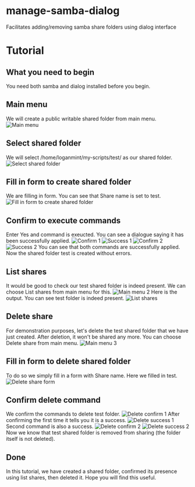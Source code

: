 # manage-samba-dialog
Facilitates adding/removing samba share folders using dialog interface

# Tutorial

## What you need to begin
You need both samba and dialog installed before you begin.

## Main menu
We will create a public writable shared folder from main menu.
![Main menu](http://pennowebdesign.com/pics_for_manage_samba/main%20menu.png)

## Select shared folder
We will select /home/loganmint/my-scripts/test/ as our shared folder.
![Select shared folder](http://pennowebdesign.com/pics_for_manage_samba/select%20directory.png)

## Fill in form to create shared folder
We are filling in form. You can see that Share name is set to test.
![Fill in form to create shared folder](http://pennowebdesign.com/pics_for_manage_samba/add%20shared%20folder%20form.png)

## Confirm to execute commands
Enter Yes and command is exeucted. You can see a dialogue saying it has been successfully applied.
![Confirm 1](http://pennowebdesign.com/pics_for_manage_samba/confirm%201.png)
![Success 1](http://pennowebdesign.com/pics_for_manage_samba/success%201.png)
![Confirm 2](http://pennowebdesign.com/pics_for_manage_samba/confirm%202.png)
![Success 2](http://pennowebdesign.com/pics_for_manage_samba/success%202.png)
You can see that both commands are successfully applied. Now the shared folder test is created without errors.

## List shares
It would be good to check our test shared folder is indeed present. We can choose List shares from main menu for this.
![Main menu 2](http://pennowebdesign.com/pics_for_manage_samba/main%20menu%202.png)
Here is the output. You can see test folder is indeed present.
![List shares](http://pennowebdesign.com/pics_for_manage_samba/list%20shares.png)

## Delete share
For demonstration purposes, let's delete the test shared folder that we have just created. After deletion, it won't be shared any more.
You can choose Delete share from main menu.
![Main menu 3](http://pennowebdesign.com/pics_for_manage_samba/main%20menu%203.png)

## Fill in form to delete shared folder
To do so we simply fill in a form with Share name. Here we filled in test.
![Delete share form](http://pennowebdesign.com/pics_for_manage_samba/delete%20share%20form.png)

## Confirm delete command
We confirm the commands to delete test folder.
![Delete confirm 1](http://pennowebdesign.com/pics_for_manage_samba/delete%20share%20confirm.png)
After confirming the first time it tells you it is a success.
![Delete success 1](http://pennowebdesign.com/pics_for_manage_samba/success%203.png)
Second command is also a success.
![Delete confirm 2](http://pennowebdesign.com/pics_for_manage_samba/delete%20share%20confirm%202.png)
![Delete success 2](http://pennowebdesign.com/pics_for_manage_samba/success%204.png)
Now we know that test shared folder is removed from sharing (the folder itself is not deleted).

## Done
In this tutorial, we have created a shared folder, confirmed its presence using list shares, then deleted it. Hope you will find this useful. 


